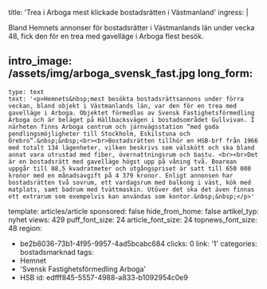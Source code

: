title: 'Trea i Arboga mest klickade bostadsrätten i Västmanland'
ingress: |
  <p>Bland Hemnets annonser för bostadsrätter i Västmanlands län under vecka 48, fick den för en trea med gavelläge i Arboga flest besök.
  </p>
  
intro_image: /assets/img/arboga_svensk_fast.jpg
long_form:
  -
    type: text
    text: '<p>Hemnets&nbsp;mest besökta bostadsrättsannons under förra veckan, bland objekt i Västmanlands län, var den för en trea med gavelläge i Arboga. Objektet förmedlas av Svensk Fastighetsförmedling Arboga och är beläget på Hällbacksvägen i bostadsområdet Gullvivan. I närheten finns Arboga centrum och järnvägsstation “med goda pendlingsmöjligheter till Stockholm, Eskilstuna och Örebro”.&nbsp;&nbsp;<br><br>Bostadsrätten tillhör en HSB-brf från 1966 med totalt 134 lägenheter, vilken beskrivs som välskött och ska bland annat vara utrustad med fiber, övernattningsrum och bastu. <br><br>Det är en bostadsrätt med gavelläge högst upp på våning två. Boarean uppgår till 88,5 kvadratmeter och utgångspriset är satt till 650 000 kronor med en månadsavgift på 4 379 kronor. Enligt annonsen har bostadsrätten två sovrum, ett vardagsrum med balkong i väst, kök med matplats, samt badrum med tvättmaskin. Utöver det ska det även finnas ett extrarum som exempelvis kan användas som kontor.&nbsp;&nbsp;</p>'
template: articles/article
sponsored: false
hide_from_home: false
artikel_typ: nyhet
views: 429
puff_font_size: 24
article_font_size: 24
topnews_font_size: 48
region:
  - be2b6036-73b1-4f95-9957-4ad5bcabc684
clicks: 0
link: '1'
categories: bostadsmarknad
tags:
  - Hemnet
  - 'Svensk Fastighetsförmedling Arboga'
  - HSB
id: edfff845-5557-4988-a833-b1092954c0e9
